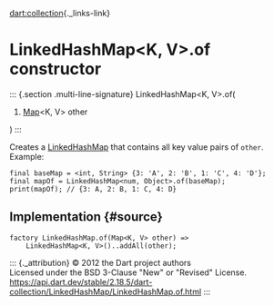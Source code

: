 [dart:collection](../../dart-collection/dart-collection-library){._links-link}

LinkedHashMap\<K, V\>.of constructor
====================================

::: {.section .multi-line-signature}
LinkedHashMap\<K, V\>.of(

1.  [Map](../../dart-core/map-class)\<K, V\> other

)
:::

Creates a [LinkedHashMap](../linkedhashmap-class) that contains all key
value pairs of `other`. Example:

``` {.language-dart data-language="dart"}
final baseMap = <int, String> {3: 'A', 2: 'B', 1: 'C', 4: 'D'};
final mapOf = LinkedHashMap<num, Object>.of(baseMap);
print(mapOf); // {3: A, 2: B, 1: C, 4: D}
```

Implementation {#source}
--------------

``` {.language-dart data-language="dart"}
factory LinkedHashMap.of(Map<K, V> other) =>
    LinkedHashMap<K, V>()..addAll(other);
```

::: {._attribution}
© 2012 the Dart project authors\
Licensed under the BSD 3-Clause \"New\" or \"Revised\" License.\
<https://api.dart.dev/stable/2.18.5/dart-collection/LinkedHashMap/LinkedHashMap.of.html>
:::
